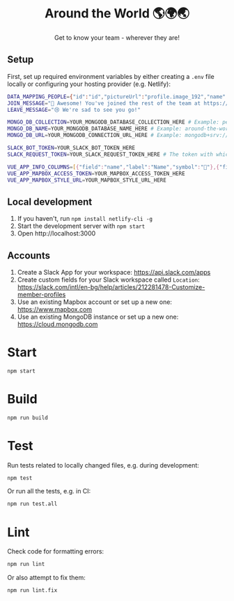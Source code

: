 <h1 align="center">
  Around the World 🌎🌍🌏
</h1>

<p align="center">
  Get to know your team - wherever they are!
</p>

## Setup
First, set up required environment variables by either creating a `.env` file locally or configuring your hosting provider (e.g. Netlify):
```sh
DATA_MAPPING_PEOPLE={"id":"id","pictureUrl":"profile.image_192","name":"profile.real_name","title":"profile.title","location":"profile.fields.Xf0KF2NE7L.value","about":"profile.fields.Xf01KN2SKYDB.value"} # Configure these as needed based on your Slack workspace custom fields
JOIN_MESSAGE="🥳 Awesome! You've joined the rest of the team at https://YOUR-AWESOME-WEBSITE-URL.com"
LEAVE_MESSAGE="😢 We're sad to see you go!"

MONGO_DB_COLLECTION=YOUR_MONGODB_DATABASE_COLLECTION_HERE # Example: people
MONGO_DB_NAME=YOUR_MONGODB_DATABASE_NAME_HERE # Example: around-the-world
MONGO_DB_URL=YOUR_MONGODB_CONNECTION_URL_HERE # Example: mongodb+srv://username:password@database-url.mongodb.net/around-the-world?retryWrites=true&w=majority

SLACK_BOT_TOKEN=YOUR_SLACK_BOT_TOKEN_HERE
SLACK_REQUEST_TOKEN=YOUR_SLACK_REQUEST_TOKEN_HERE # The token with which Slack sends you requests

VUE_APP_INFO_COLUMNS=[{"field":"name","label":"Name","symbol":"👋"},{"field":"title","label":"Title","symbol":"💼"},{"field":"location","label":"Location","symbol":"🏡"},{"field":"about","label":"About me","symbol":"💭"}]
VUE_APP_MAPBOX_ACCESS_TOKEN=YOUR_MAPBOX_ACCESS_TOKEN_HERE
VUE_APP_MAPBOX_STYLE_URL=YOUR_MAPBOX_STYLE_URL_HERE
```

## Local development
1. If you haven't, run `npm install netlify-cli -g`
2. Start the development server with `npm start`
3. Open http://localhost:3000

## Accounts
1. Create a Slack App for your workspace: https://api.slack.com/apps
2. Create custom fields for your Slack workspace called `Location`: https://slack.com/intl/en-bg/help/articles/212281478-Customize-member-profiles
3. Use an existing Mapbox account or set up a new one: https://www.mapbox.com
4. Use an existing MongoDB instance or set up a new one: https://cloud.mongodb.com

# Start
```bash
npm start
```

# Build
```bash
npm run build
```

# Test
Run tests related to locally changed files, e.g. during development:
```bash
npm test
```

Or run all the tests, e.g. in CI:
```bash
npm run test.all
```

# Lint
Check code for formatting errors:
```bash
npm run lint
```

Or also attempt to fix them:
```bash
npm run lint.fix
```

